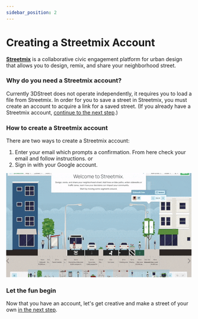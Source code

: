 ```yaml
---
sidebar_position: 2
---
```


# Creating a Streetmix Account

[**Streetmix**](https://streetmix.net) is a collaborative civic engagement platform for urban design that allows you to design, remix, and share your neighborhood street.

### Why do you need a Streetmix account? 
Currently 3DStreet does not operate independently, it requires you to load a file from Streetmix. In order for you to save a street in Streetmix, you must create an account to acquire a link for a saved street. (If you already have a Streetmix account, [continue to the next step](/docs/tutorial-streetmix-to-3dstreet/create-or-remix-a-street-in-streetmix).)

### How to create a Streetmix account
There are two ways to create a Streetmix account:
1. Enter your email which prompts a confirmation. From here check your email and follow instructions. 
or 
2. Sign in with your Google account.

![Screenshot of the layers panel in 3DStreet Editor.](/img/docs/tutorials/streetmix-create-account.gif)

### Let the fun begin
Now that you have an account, let's get creative and make a street of your own [in the next step](/docs/tutorial-streetmix-to-3dstreet/create-or-remix-a-street-in-streetmix).